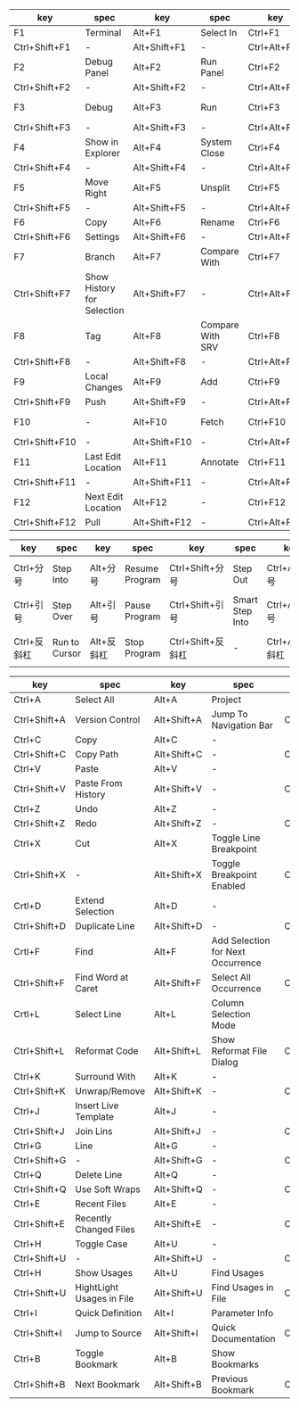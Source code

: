 | key | spec | key | spec | key | spec | key | spec |
| ---- | ---- | ---- | ---- | ---- | ---- | ---- | ---- |
| F1 | Terminal | Alt+F1 | Select In | Ctrl+F1 | Preview File in | Shift+F1 | Open |
| Ctrl+Shift+F1 | - | Alt+Shift+F1 | - | Ctrl+Alt+F1 | - | | |
| F2 | Debug Panel | Alt+F2 | Run Panel | Ctrl+F2 | Declaration | Shift+F2 | New |
| Ctrl+Shift+F2 | - | Alt+Shift+F2 | - | Ctrl+Alt+F2 | - | | |
| F3 | Debug | Alt+F3 | Run | Ctrl+F3 | Edit Configurations | Shift+F3 | Fold Selection |
| Ctrl+Shift+F3 | - | Alt+Shift+F3 | - | Ctrl+Alt+F3 | -  | | |
| F4 | Show in Explorer | Alt+F4 | System Close | Ctrl+F4 | Open in new window | Shift+F4 | Compare With |
| Ctrl+Shift+F4 | - | Alt+Shift+F4 | - | Ctrl+Alt+F4 | -  | | |
| F5 | Move Right | Alt+F5 | Unsplit | Ctrl+F5 | File Path | Shift+F5 | File Structure |
| Ctrl+Shift+F5 | - | Alt+Shift+F5 | - | Ctrl+Alt+F5 | -  | | |
| F6 | Copy | Alt+F6 | Rename | Ctrl+F6 | Move | Shift+F6 | - |
| Ctrl+Shift+F6 | Settings | Alt+Shift+F6 | - | Ctrl+Alt+F6 | -  | | |
| F7 | Branch | Alt+F7 | Compare With | Ctrl+F7 | Compare With Branch | Shift+F7 | Show History |
| Ctrl+Shift+F7 | Show History for Selection | Alt+Shift+F7 | - | Ctrl+Alt+F7 | -  | | |
| F8 | Tag | Alt+F8 | Compare With SRV | Ctrl+F8 | Compare With LRV | Shift+F8 | - |
| Ctrl+Shift+F8 | - | Alt+Shift+F8 | - | Ctrl+Alt+F8 | -  | | |
| F9 | Local Changes | Alt+F9 | Add | Ctrl+F9 | Commit Changes | Shift+F9 | - |
| Ctrl+Shift+F9 | Push | Alt+Shift+F9 | - | Ctrl+Alt+F9 | -  | | |
| F10 | - | Alt+F10 | Fetch | Ctrl+F10 | Merge Changes | Shift+F10 | - |
| Ctrl+Shift+F10 | - | Alt+Shift+F10 | - | Ctrl+Alt+F10 | -  | | |
| F11 | Last Edit Location | Alt+F11 | Annotate | Ctrl+F11 | Show Current Revision | Shift+F11 | - |
| Ctrl+Shift+F11 | - | Alt+Shift+F11 | - | Ctrl+Alt+F11 | -  | | |
| F12 | Next Edit Location | Alt+F12 | - | Ctrl+F12 | - | Shift+F12 | - | 
| Ctrl+Shift+F12 | Pull | Alt+Shift+F12 | - | Ctrl+Alt+F12 | -  | | |

| key | spec | key | spec | key | spec | key | spec |
| ---- | ---- | ---- | ---- | ---- | ---- | ---- | ---- |
| Ctrl+分号 | Step Into | Alt+分号 | Resume Program | Ctrl+Shift+分号 | Step Out | Ctrl+ALt+分号 | Froce Step Into |
| Ctrl+引号 | Step Over | Alt+引号 | Pause Program | Ctrl+Shift+引号 | Smart Step Into | Ctrl+Alt+引号 | Froce Step Over |
| Ctrl+反斜杠 | Run to Cursor | Alt+反斜杠 | Stop Program | Ctrl+Shift+反斜杠 | - | Ctrl+Alt+反斜杠 | Froce Run to Cursor |

| key | spec | key | spec | key | spec |
| ---- | ---- | ---- | ---- | ---- | ---- |
| Ctrl+A | Select All | Alt+A | Project | | |
| Ctrl+Shift+A | Version Control | Alt+Shift+A | Jump To Navigation Bar | Ctrl+Alt+A | - |
| Ctrl+C | Copy | Alt+C | - | | |
| Ctrl+Shift+C | Copy Path | Alt+Shift+C | - | Ctrl+Alt+C | - |
| Ctrl+V | Paste | Alt+V | - | | |
| Ctrl+Shift+V | Paste From History | Alt+Shift+V | - | Ctrl+Alt+V | - |
| Ctrl+Z | Undo | Alt+Z | - | | |
| Ctrl+Shift+Z | Redo | Alt+Shift+Z | - | Ctrl+Alt+Z | - |
| Ctrl+X | Cut | Alt+X | Toggle Line Breakpoint | | |
| Ctrl+Shift+X | - | Alt+Shift+X | Toggle Breakpoint Enabled | Ctrl+Alt+X | - |
| Crtl+D | Extend Selection | Alt+D | - | | |
| Ctrl+Shift+D | Duplicate Line | Alt+Shift+D | - | Ctrl+Alt+D | - |
| Crtl+F | Find | Alt+F | Add Selection for Next Occurrence | | |
| Ctrl+Shift+F | Find Word at Caret | Alt+Shift+F | Select All Occurrence | Ctrl+Alt+F | Find Panel |
| Crtl+L | Select Line | Alt+L | Column Selection Mode | | | 
| Ctrl+Shift+L | Reformat Code | Alt+Shift+L | Show Reformat File Dialog| Ctrl+Alt+L |  |
| Ctrl+K | Surround With | Alt+K | - | | |
| Ctrl+Shift+K | Unwrap/Remove | Alt+Shift+K | - | Ctrl+Alt+K | - |
| Ctrl+J | Insert Live Template | Alt+J | - | | | 
| Ctrl+Shift+J | Join Lins | Alt+Shift+J | - | Ctrl+Alt+J | - |
| Ctrl+G | Line | Alt+G | - | | |
| Ctrl+Shift+G | - | Alt+Shift+G | - | Ctrl+Alt+G | - |
| Ctrl+Q | Delete Line | Alt+Q | - | | |
| Ctrl+Shift+Q | Use Soft Wraps | Alt+Shift+Q | - | Ctrl+Alt+Q | - |
| Ctrl+E | Recent Files | Alt+E | - | | |
| Ctrl+Shift+E | Recently Changed Files | Alt+Shift+E | - | Ctrl+Alt+E | - |
| Ctrl+H | Toggle Case | Alt+U | - | | |
| Ctrl+Shift+U | - | Alt+Shift+U | - | Ctrl+Alt+U | - |
| Ctrl+H | Show Usages | Alt+U | Find Usages | | |
| Ctrl+Shift+U | HightLight Usages in File | Alt+Shift+U | Find Usages in File | Ctrl+Alt+U | - |
| Ctrl+I | Quick Definition | Alt+I | Parameter Info | | |
| Ctrl+Shift+I | Jump to Source | Alt+Shift+I | Quick Documentation | Ctrl+Alt+I | - |
| Ctrl+B | Toggle Bookmark | Alt+B | Show Bookmarks | | |
| Ctrl+Shift+B | Next Bookmark | Alt+Shift+B | Previous Bookmark | Ctrl+Alt+B | - |